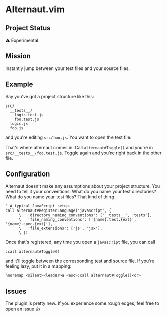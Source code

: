 # Alternaut.vim

## Project Status
:warning: Experimental

## Mission
Instantly jump between your test files and your source files.

## Example
Say you've got a project structure like this:
```
src/
  __tests__/
    logic.test.js
    foo.test.js
  logic.js
  foo.js
```

and you're editing `src/foo.js`. You want to open the test file.

That's where alternaut comes in. Call `alternaut#Toggle()` and you're in
`src/__tests__/foo.test.js`. Toggle again and you're right back in the other
file.

## Configuration
Alternaut doesn't make any assumptions about your project structure. You need
to tell it your conventions. What do you name your test directories? What do
you name your test files? That kind of thing.

```viml
" A typical JavaScript setup.
call alternaut#RegisterLanguage('javascript', {
      \   'directory_naming_conventions': ['__tests__', 'tests'],
      \   'file_naming_conventions': ['{name}.test.{ext}', '{name}.spec.{ext}'],
      \   'file_extensions': ['js', 'jsx'],
      \ })
```

Once that's registered, any time you open a `javascript` file, you can call
```viml
:call alternaut#Toggle()
```

and it'll toggle between the corresponding test and source file. If you're
feeling lazy, put it in a mapping:
```viml
nnoremap <silent><leader>a <esc>:call alternaut#Toggle()<cr>
```

## Issues
The plugin is pretty new. If you experience some rough edges, feel free to
open an issue :thumbsup:
